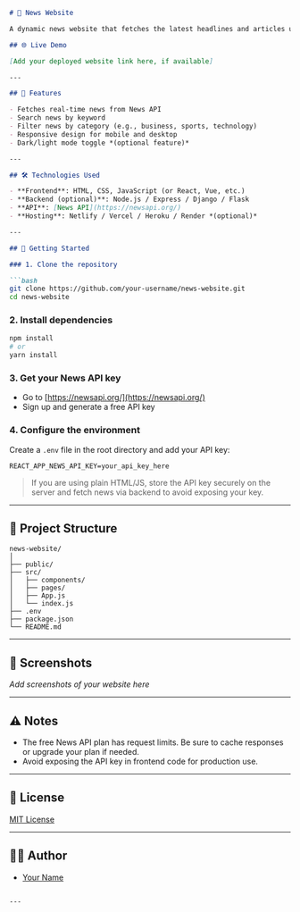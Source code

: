 
````markdown
# 📰 News Website

A dynamic news website that fetches the latest headlines and articles using the [News API](https://newsapi.org/). Users can browse trending topics, search for specific news stories, and filter content by category or region.

## 🌐 Live Demo

[Add your deployed website link here, if available]

---

## 🚀 Features

- Fetches real-time news from News API
- Search news by keyword
- Filter news by category (e.g., business, sports, technology)
- Responsive design for mobile and desktop
- Dark/light mode toggle *(optional feature)*

---

## 🛠️ Technologies Used

- **Frontend**: HTML, CSS, JavaScript (or React, Vue, etc.)
- **Backend (optional)**: Node.js / Express / Django / Flask
- **API**: [News API](https://newsapi.org/)
- **Hosting**: Netlify / Vercel / Heroku / Render *(optional)*

---

## 🔑 Getting Started

### 1. Clone the repository

```bash
git clone https://github.com/your-username/news-website.git
cd news-website
````

### 2. Install dependencies

```bash
npm install
# or
yarn install
```

### 3. Get your News API key

* Go to [https://newsapi.org/](https://newsapi.org/)
* Sign up and generate a free API key

### 4. Configure the environment

Create a `.env` file in the root directory and add your API key:

```env
REACT_APP_NEWS_API_KEY=your_api_key_here
```

> If you are using plain HTML/JS, store the API key securely on the server and fetch news via backend to avoid exposing your key.

---

## 📂 Project Structure

```
news-website/
│
├── public/
├── src/
│   ├── components/
│   ├── pages/
│   ├── App.js
│   └── index.js
├── .env
├── package.json
└── README.md
```

---

## 📸 Screenshots

*Add screenshots of your website here*

---

## ⚠️ Notes

* The free News API plan has request limits. Be sure to cache responses or upgrade your plan if needed.
* Avoid exposing the API key in frontend code for production use.

---

## 📄 License

[MIT License](LICENSE)

---

## 👨‍💻 Author

* [Your Name](https://github.com/kartikchauhan001)

```

---

